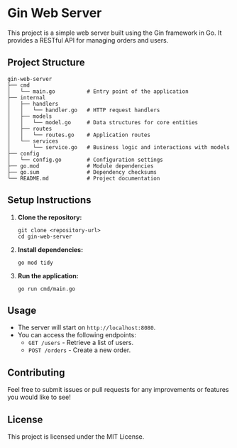 # Gin Web Server

This project is a simple web server built using the Gin framework in Go. It provides a RESTful API for managing orders and users.

## Project Structure

```
gin-web-server
├── cmd
│   └── main.go          # Entry point of the application
├── internal
│   ├── handlers
│   │   └── handler.go   # HTTP request handlers
│   ├── models
│   │   └── model.go     # Data structures for core entities
│   ├── routes
│   │   └── routes.go    # Application routes
│   └── services
│       └── service.go   # Business logic and interactions with models
├── config
│   └── config.go        # Configuration settings
├── go.mod               # Module dependencies
├── go.sum               # Dependency checksums
└── README.md            # Project documentation
```

## Setup Instructions

1. **Clone the repository:**
   ```
   git clone <repository-url>
   cd gin-web-server
   ```

2. **Install dependencies:**
   ```
   go mod tidy
   ```

3. **Run the application:**
   ```
   go run cmd/main.go
   ```

## Usage

- The server will start on `http://localhost:8080`.
- You can access the following endpoints:
  - `GET /users` - Retrieve a list of users.
  - `POST /orders` - Create a new order.

## Contributing

Feel free to submit issues or pull requests for any improvements or features you would like to see!

## License

This project is licensed under the MIT License.